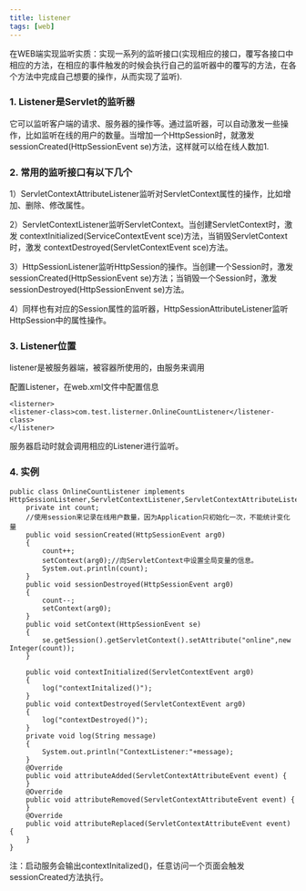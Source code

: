 ```yaml
---
title: listener
tags: [web]
---
```


在WEB端实现监听实质：实现一系列的监听接口(实现相应的接口，覆写各接口中相应的方法，在相应的事件触发的时候会执行自己的监听器中的覆写的方法，在各个方法中完成自己想要的操作，从而实现了监听).

### 1. Listener是Servlet的监听器
它可以监听客户端的请求、服务器的操作等。通过监听器，可以自动激发一些操作，比如监听在线的用户的数量。当增加一个HttpSession时，就激发sessionCreated(HttpSessionEvent se)方法，这样就可以给在线人数加1.

### 2. 常用的监听接口有以下几个
1）ServletContextAttributeListener监听对ServletContext属性的操作，比如增加、删除、修改属性。

2）ServletContextListener监听ServletContext。当创建ServletContext时，激发
contextInitialized(ServiceContextEvent sce)方法，当销毁ServletContext时，激发
contextDestroyed(ServletContextEvent sce)方法。

3）HttpSessionListener监听HttpSession的操作。当创建一个Session时，激发
sessionCreated(HttpSessionEvent se)方法；当销毁一个Session时，激发
sessionDestroyed(HttpSessionEnvent se)方法。

4）同样也有对应的Session属性的监听器，HttpSessionAttributeListener监听HttpSession中的属性操作。

### 3. Listener位置
listener是被服务器端，被容器所使用的，由服务来调用

配置Listener，在web.xml文件中配置信息

```
<listerner>
<listener-class>com.test.listerner.OnlineCountListener</listener-class>
</listener>
```

服务器启动时就会调用相应的Listener进行监听。

### 4. 实例

```
public class OnlineCountListener implements HttpSessionListener,ServletContextListener,ServletContextAttributeListener{
    private int count;
    //使用session来记录在线用户数量，因为Application只初始化一次，不能统计变化量
    public void sessionCreated(HttpSessionEvent arg0)
    {
        count++;
        setContext(arg0);//向ServletContext中设置全局变量的信息。
        System.out.println(count);
    }
    public void sessionDestroyed(HttpSessionEvent arg0)
    {
        count--;
        setContext(arg0);
    }
    public void setContext(HttpSessionEvent se)
    {
        se.getSession().getServletContext().setAttribute("online",new Integer(count));
    }

    public void contextInitialized(ServletContextEvent arg0)
    {
        log("contextInitalized()");
    }
    public void contextDestroyed(ServletContextEvent arg0)
    {
        log("contextDestroyed()");
    }
    private void log(String message)
    {
        System.out.println("ContextListener:"+message);
    }
    @Override
    public void attributeAdded(ServletContextAttributeEvent event) {
    }
    @Override
    public void attributeRemoved(ServletContextAttributeEvent event) {
    }
    @Override
    public void attributeReplaced(ServletContextAttributeEvent event) {
    }
}
```

注：启动服务会输出contextInitalized()，任意访问一个页面会触发sessionCreated方法执行。
